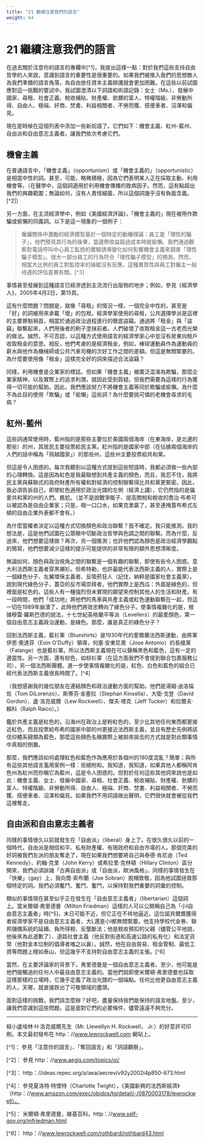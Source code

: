 ```yaml
---
title: "21 繼續注意我們的語言"
weight: 64
---
```


# 21 繼續注意我們的語言

在過去關於注意你的語言的專欄中[^1]，我提出這樣一點：對於我們這些支持自由哲學的人來說，意識到語言的重要性是很重要的。如果我們被推入我們的思想敵人為我們準備的語言角落，為自由放任資本主義辯護就會更加困難。在這些以前試圖應對這一挑戰的嘗試中，我試圖澄清以下詞語和術語記錄：女士（Ms.）、發展中國家、尋租、社會正義、稅收補貼、財產權、骯髒的富人、特權階級、非勞動所得、自由人、極端、奸商、焚書、利益相關者、不勞而獲、搭便車者、沼澤和偏見。

現在是時候在這個列表中添加一些新術語了。它們如下：機會主義、紅州-藍州、自由派和自由意志主義者。讓我們依次考慮它們。

## 機會主義

在普通語言中，「機會主義」（opportunism）或「機會主義的」（opportunistic）是相當中性的詞。甚至，可能，略微積極，因為它們表明某人正在採取主動、利用機會等。（在醫學中，這個詞適用於利用機會傳播的致病因子。然而，這有點超出我們的興趣範圍；無論如何，沒有人責怪細菌，所以這個詞幾乎沒有負面含義。[^2]）

另一方面，在主流經濟學中，例如《美國經濟評論》，「機會主義的」現在被用作欺騙或偷懶的同義詞。以下是這一現象的一個例子：

> 僱傭關係中激勵的經濟模型基於一個特定的動機理論：員工是「理性的騙子」，他們預見其行為的後果，當邊際收益超過成本時就偷懶。我們通過觀察對電話呼叫中心員工監控的實驗誘導變化如何影響機會主義來調查「理性騙子模型」。很大一部分員工的行為符合「理性騙子模型」的預測。然而，相當大比例的員工對監控率的操縱沒有反應。這種異質性與員工對僱主一般待遇的評估差異有關。[^3]

事情甚至發展到這種語言已經滲透到主流流行出版物的地步；例如，參見《經濟學人》，2005年4月2日，第15頁。

這有什麼問題？問題是，就像「尋租」的情況一樣，一個完全中性的，甚至是「好」的詞被用來承載「壞」的包袱。經濟學家使用的尋租，公共選擇學派是這裡的主要罪魁禍首，相當於通過政治過程進行的徹底盜竊。通過將「租金」與「盜竊」聯繫起來，人們用後者的刷子塗抹前者。人們破壞了收取租金這一古老而光榮的做法。誠然，不可否認，以這種方式使用語言的經濟學家心中並沒有房東向租戶收取租金的意思。相反，他們考慮的是經濟租金，例如，棒球運動員作為運動員的薪水與他作為機械師或公共汽車司機的次好工作之間的差額。但這是無關緊要的。為什麼要使用像「租金」這樣完全好的詞來描述合法盜竊？

同樣，利用機會是企業家的標誌。但如果「機會主義」被廣泛混淆為欺騙，那麼企業家精神，以及實際上的追求利潤，就因此受到質疑。但我們需要為這樣的行為獲得一切可能的幫助。因此，我們應該努力不將機會主義等同於欺騙或偷懶。為什麼不為此目的使用「欺騙」或「偷懶」這些詞？為什麼要挑可憐的老機會尋求的毛病？

## 紅州-藍州

這些詞通常使用時，藍州指的是那些主要位於美國兩個海岸（在東海岸，是北邊的那些）的州，其居民主要投票給民主黨。紅州指的是國家中部（在佔據兩個海岸的人們的話中稱為「飛越國家」）的那些州，這些州主要投票給共和黨。

但這是令人困惑的。每次我聽到以這種方式提到這些短語時，我都必須做一些內部的心理轉換。這是因為紅色是我最聯想到共產主義的顏色，而且，我忍不住，我將民主黨與蘇聯式的政府財產所有權和對經濟的控制聯繫得比共和黨更緊密。因此，我必須告訴自己，即使紅色適用於政治光譜的左側（經濟上講），它仍然指的是偏愛共和黨的州的人們。尷尬。（並不是說戰爭販子、提高關稅和稅收的喬治·布希可以被認為是自由企業家；只是，咽一口口水，如果克里贏了，甚至連掩蓋布希式左傾的自由企業外表都不會有。）

為什麼當權者決定以這種方式切換顏色和政治聯繫？我不確定。我只能推測。我的想法是，這是他們試圖在公眾眼中切斷政治哲學與色調之間的聯繫。而為什麼，反過來，他們想要這樣做？再次，另一個推測；也許他們認為顏色是政治經濟學觀點的簡寫，他們想要減少這樣的提示可能提供的非常有限的額外思想清晰度。

無論如何，顏色與政治視角之間的聯繫是一個有趣的聯繫，即使有些令人困惑。意大利法西斯主義者穿黑襯衫。但希特勒，也許最能代表法西斯主義的人，實際上是一個綠色分子、左翼環保主義者、反吸菸狂人（記住，納粹是國家社會主義黨）。說到現代綠色分子，蓋亞的反市場崇拜者，他們實際上是西瓜：外面是綠色的，但裡面是紅色的。這些人有一種強烈但未實現的願望來控制其他人的生活和財產。有一段時間，他們「成功地」將他們的馬車與共產主義或紅色運動聯繫在一起，但這一切在1989年崩潰了，此時他們將效忠轉向了綠色分子。使事情複雜化的是，根據穆雷·羅斯巴德的說法，十七世紀英格蘭平等派（Levellers）的最愛顏色，第一個自由意志主義政治運動，是綠色。那麼，誰是真正的綠色分子？

回到法西斯主義，藍衫軍（Blueshirts）是1930年代的愛爾蘭法西斯運動，由將軍伊恩·奧達菲（Eoin O'Duffy）領導，何塞·安東尼奧（Jose Antonio）的長槍黨（Falange）也是藍衫軍。所以法西斯主義現在可以聲稱黑色和藍色，這有一定的適當性。另一方面，還有棕色，如棕衫軍（在這方面我們不會提到聯合包裹服務公司），另一個法西斯團體。進一步使事情複雜化的是，紅色、白色和藍色的組合已經代表法西斯主義很長時間了。[^4]

（我想感謝我的幾位朋友在連結顏色和政治運動方面的幫助。他們是湯姆·迪洛倫佐（Tom DiLorenzo）、斯蒂芬·金塞拉（Stephan Kinsella）、大衛·戈登（David Gordon）、盧·洛克威爾（Lew Rockwell）、傑夫·塔克（Jeff Tucker）和拉爾夫·賴科（Ralph Raico）。）

鑑於共產主義是紅色的，沿海州在政治上是粉紅色的，至少比其他任何東西都更接近紅色，而且投票給布希的國家中部的州更接近法西斯主義，並且有歷史先例將該信仰體系歸類為藍色，那麼這些顏色名稱實際上被拋來拋去的方式就是對此類事情中真相的倒置。

那麼，我們應該如何處理紅色和藍色作為應用於各個州的180度混亂？簡單；與所有這些其他語言濫用案例一樣：拒絕附和。我知道，我知道，如果其他人都稱阿肯色州為紅州而你稱它為藍州，這是令人困惑的。但對於任何這些其他詞來說也是如此：機會主義、女士、發展中國家、尋租、社會正義、稅收補貼、財產權、骯髒的富人、特權階級、非勞動所得、自由人、極端、奸商、焚書、利益相關者、不勞而獲、搭便車者、沼澤和偏見。如果我們不用詞語做出聲明，它們很快就會被從我們這裡奪走。

## 自由派和自由意志主義者

同樣的事情很久以前就發生在「自由派」（liberal）身上了。在很久很久以前的一個時代，自由派是相信和平、私有財產權、有限政府和自由市場的人。那個完美的好詞被我們左派的朋友奪走了，現在如果我們想要將自己與泰德·肯尼迪（Ted Kennedy）、約翰·克里（John Kerry）或希拉里·克林頓（Hillary Clinton）區分開來，我們必須訴諸「古典自由派」或「自由派，歐洲風格」。同樣的事情發生在「快樂」（gay）上，我向喬·索布蘭（Joe Sobran）脫帽致敬，因為他試圖拯救那個特定的詞。我們必須奮鬥、奮鬥、奮鬥，以保持對我們重要的詞彙的控制。

類似的事情現在甚至似乎正在發生在「自由意志主義者」（libertarian）這個詞上。當米爾頓·弗里德曼（Milton Friedman）這樣的人可以公開稱自己為「小l自由意志主義者」時[^5]，末日可能不近，但它正在不祥地逼近。這位諾貝爾獎獲得者經濟學家不是自由意志主義者，大L還是小l都無關緊要。他支持學校代金券、聯邦儲備系統的延續、負所得稅、反壟斷法；他是稅收預扣的父親（儘管公平地說，他後來為此道歉了）、道路社會主義（他反對街道和高速公路的私有化）和法定貨幣（他對金本位制的倡導者嗤之以鼻）。誠然，他在自由貿易、租金管制、最低工資等問題上穩如泰山，但這幾乎不支持對自由意志主義的主張。[^6]

當然，在主要評論家的背景下，弗里德曼是一個自由意志主義者。至少，他可能是他們接觸過的任何人中最自由意志主義的。當他們說即使米爾頓·弗里德曼也採取這樣那樣的立場時，它幾乎定義了政治光譜的一個端點。任何比他更自由意志主義的人，天哪，就直接跌出了可敬領域的盡頭。

面對這樣的挑戰，我們該怎麼辦？好吧，盡量保持我們能保持的語言地盤。至少，讓我們意識到這些問題。這是面對它們的必要條件，儘管遠遠不夠充分。

---

經小盧埃林·H·洛克威爾先生（Mr. Llewellyn H. Rockwell， Jr.）的好意許可印刷。本文最初發布在 http：//www.lewrockwell.com 網站上。

[^1]： 參見「注意你的語言」、「奪回語言」和「詞語觀察」。

[^2]： 參見 http：//www.aegis.com/topics/oi/

[^3]： http：//ideas.repec.org/a/aea/aecrev/v92y2002i4p850-873.html

[^4]： 參見夏洛特·特懷特（Charlotte Twight），《美國新興的法西斯經濟》（http：//www.amazon.com/exec/obidos/tg/detail/-/0870003178/lewrockwell）。

[^5]： 米爾頓·弗里德曼，維基百科。http：//www.self-gov.org/mfriedman.html

[^6]： http：//www.lewrockwell.com/rothbard/rothbard43.html
